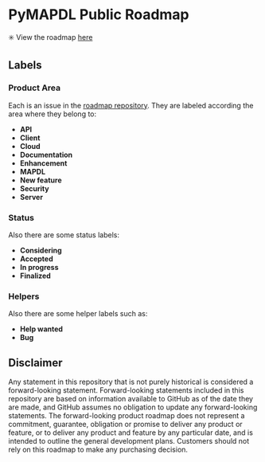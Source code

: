 # PyMAPDL Public Roadmap

:eight_spoked_asterisk: View the roadmap [here](https://github.com/orgs/pyansys/projects/10)


## Labels

### Product Area
Each  is an issue in the [roadmap repository](https://github.com/pyansys/pymapdl_roadmap/issues). They are labeled according the area where they belong to:
- **API**
- **Client**
- **Cloud**
- **Documentation**
- **Enhancement**
- **MAPDL**
- **New feature**
- **Security**
- **Server**

### Status
Also there are some status labels:

- **Considering**
- **Accepted**
- **In progress**
- **Finalized**

### Helpers
Also there are some helper labels such as:
- **Help wanted**
- **Bug**


## Disclaimer 

Any statement in this repository that is not purely historical is considered a forward-looking statement. Forward-looking statements included in this repository are based on information available to GitHub as of the date they are made, and GitHub assumes no obligation to update any forward-looking statements. The forward-looking product roadmap does not represent a commitment, guarantee, obligation or promise to deliver any product or feature, or to deliver any product and feature by any particular date, and is intended to outline the general development plans. Customers should not rely on this roadmap to make any purchasing decision.
